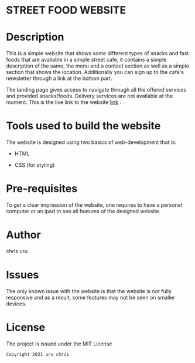 # STREET FOOD WEBSITE

# Description

This is a simple website that shows some different types of snacks and fast foods that are available in a simple street cafe, it contains a simple description of the same, 
the menu and a contact section as well as a simple section that shows the location. Additionally you can sign up to the cafe's newsletter through a link at the bottom part.

The landing page gives access to navigate through all the offered services and provided snacks/foods. Delivery services are not available at the moment.
This is the live link to the website [link]( https://chrisuru485.github.io/street-food/) .

# Tools used to build the website

The website is designed using two basics of web-development that is:

- HTML

- CSS (for styling)

# Pre-requisites

To get a clear impression of the website, one requires to have a personal computer or an ipad to see all features of the designed website.


# Author

chris uru

# Issues

The only known issue with the website is that the website is not fully responsive and as a result, some features may not be seen on smaller devices.

# License

The project is issued under the MIT License 

```
Copyright 2021 uru chris
